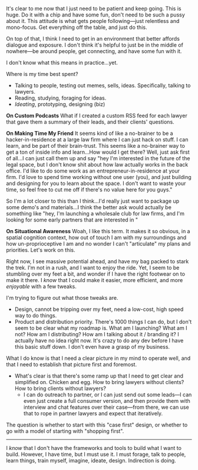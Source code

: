 It's clear to me now that I just need to be patient and keep going.  This is huge.  Do it with a chip and have some fun, don't need to be such a pussy about it.  This attitude is what gets people following—just relentless and mono-focus.  Get everything off the table, and just do this.

On top of that, I think I need to get in an environment that better affords dialogue and exposure.  I don't think it's helpful to just be in the middle of nowhere—be around people, get connecting, and have some fun with it.

I don't know what this means in practice...yet.

Where is my time best spent?
- Talking to people, testing out memes, sells, ideas.  Specifically, talking to lawyers.
- Reading, studying, foraging for ideas.
- *Ideating*, prototyping, designing (biz)


**On Custom Podcasts**
What if I created a custom RSS feed for each lawyer that gave them a summary of their leads, and their clients' questions.

**On Making Time My Friend**
It seems kind of like a no-brainer to be a hacker-in-residence at a large law firm where I can just hack on stuff.  I can learn, and be part of their brain-trust.  This seems like a no-brainer way to get a ton of inside info and learn...How would I get there?  Well, just ask first of all...I can just call them up and say "hey I'm interested in the future of the legal space, but I don't know shit about how law actually works in the back office.  I'd like to do some work as an entrepreneur-in-residence at your firm.  I'd love to spend time working without one user (you), and just building and designing for you to learn about the space.  I don't want to waste your time, so feel free to cut me off if there's no value here for you guys."

So I'm a lot closer to this than I think...I'd really just want to package up some demo's and materials...I think the better ask would actually be something like "hey, I'm launching a wholesale club for law firms, and I'm looking for some early partners that are interested in "

**On Situational Awareness**
Woah, I like this term.  It makes it so obvious, in a spatial cognition context, how out of touch I am with my surroundings and how un-proprioceptive I am and no wonder I can't "articulate" my plans and priorities.  Let's work on this.

Right now, I see massive potential ahead, and have my bag packed to stark the trek.  I'm not in a rush, and I want to enjoy the ride.  Yet, I seem to be stumbling over my feet a bit, and wonder if I have the right footwear on to make it there.  I *know* that I could make it easier, more efficient, and more *enjoyable* with a few tweaks.

I'm trying to figure out what those tweaks are.
- Design, cannot be tripping over my feet, need a low-cost, high speed way to do things.
- Product and distribution priority.  There's 1000 things I can do, but I don't seem to be clear what my roadmap is.  What am I launching?  What am I not?  How am I distributing?  How am I talking about it / branding it?  I actually have no idea right now.  It's crazy to do any dev before I have this basic stuff down.  I don't even have a grasp of my business.

What I do know is that I need a clear picture in my mind to operate well, and that I need to establish that picture first and foremost.
- What's clear is that there's some ramp up that I need to get clear and simplified on.  Chicken and egg.  How to bring lawyers without clients?  How to bring clients without lawyers?
	- I can do outreach to partner, or I can just send out some leads—I can even just create a full consumer version, and then provide them with interview and chat features over their case—from there, we can use that to rope in partner lawyers and expect that iteratively.

The question is whether to start with this "case first" design, or whether to go with a model of starting with "shopping first".

---

I *know* that I don't have the frameworks and tools to build what I want to build.  However, I have time, but I must use it.  I must forage, talk to people, learn things, train myself, imagine, ideate, design.  Indirection is doing.